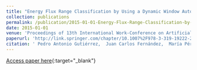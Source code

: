 ```yaml
---
title: "Energy Flux Range Classification by Using a Dynamic Window Autoregressive Model"
collection: publications
permalink: /publication/2015-01-01-Energy-Flux-Range-Classification-by-Using-a-Dynamic-Window-Autoregressive-Model
date: 2015-01-01
venue: 'Proceedings of 13th International Work-Conference on Artificial Neural Networks (IWANN 2015)'
paperurl: 'http://link.springer.com/chapter/10.1007%2F978-3-319-19222-2_8'
citation: ' Pedro Antonio Gutiérrez,  Juan Carlos Fernández,  María Pérez-Ortiz,  Laura Cornejo-Bueno,  Enrique Alexandre-Cortizo,  Sancho Salcedo-Sanz,  César Hervás-Martínez, &quot;Energy Flux Range Classification by Using a Dynamic Window Autoregressive Model.&quot; Proceedings of 13th International Work-Conference on Artificial Neural Networks (IWANN 2015), Vol.9095, 2015, Palma de Mallorca (Spain), pp.92-102.'
---
```

[Access paper here](http://link.springer.com/chapter/10.1007%2F978-3-319-19222-2_8){:target="_blank"}
